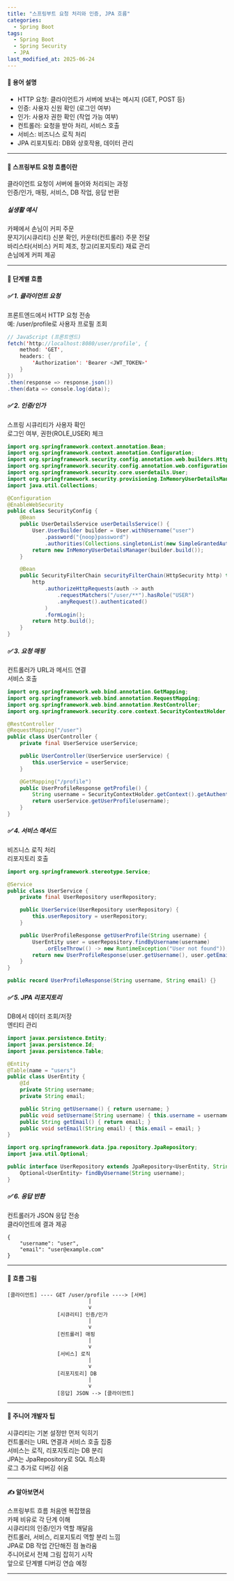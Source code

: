 ```yaml
---
title: "스프링부트 요청 처리와 인증, JPA 흐름"
categories:
  - Spring Boot
tags:
  - Spring Boot
  - Spring Security
  - JPA
last_modified_at: 2025-06-24
---
```


#### 📌 용어 설명
- HTTP 요청: 클라이언트가 서버에 보내는 메시지 (GET, POST 등)  
- 인증: 사용자 신원 확인 (로그인 여부)  
- 인가: 사용자 권한 확인 (작업 가능 여부)  
- 컨트롤러: 요청을 받아 처리, 서비스 호출  
- 서비스: 비즈니스 로직 처리  
- JPA 리포지토리: DB와 상호작용, 데이터 관리  

---
#### 📌 스프링부트 요청 흐름이란
클라이언트 요청이 서버에 들어와 처리되는 과정  
인증/인가, 매핑, 서비스, DB 작업, 응답 반환  

##### 실생활 예시
카페에서 손님이 커피 주문  
문지기(시큐리티) 신분 확인, 카운터(컨트롤러) 주문 전달  
바리스타(서비스) 커피 제조, 창고(리포지토리) 재료 관리  
손님에게 커피 제공  

---
#### 📌 단계별 흐름

##### ✅ 1. 클라이언트 요청
프론트엔드에서 HTTP 요청 전송  
예: /user/profile로 사용자 프로필 조회  

```java  
// JavaScript (프론트엔드)
fetch('http://localhost:8080/user/profile', {
    method: 'GET',
    headers: {
        'Authorization': 'Bearer <JWT_TOKEN>'
    }
})
.then(response => response.json())
.then(data => console.log(data));
```  

##### ✅ 2. 인증/인가
스프링 시큐리티가 사용자 확인  
로그인 여부, 권한(ROLE_USER) 체크  

```java  
import org.springframework.context.annotation.Bean;
import org.springframework.context.annotation.Configuration;
import org.springframework.security.config.annotation.web.builders.HttpSecurity;
import org.springframework.security.config.annotation.web.configuration.EnableWebSecurity;
import org.springframework.security.core.userdetails.User;
import org.springframework.security.provisioning.InMemoryUserDetailsManager;
import java.util.Collections;

@Configuration
@EnableWebSecurity
public class SecurityConfig {
    @Bean
    public UserDetailsService userDetailsService() {
        User.UserBuilder builder = User.withUsername("user")
            .password("{noop}password")
            .authorities(Collections.singletonList(new SimpleGrantedAuthority("ROLE_USER")));
        return new InMemoryUserDetailsManager(builder.build());
    }

    @Bean
    public SecurityFilterChain securityFilterChain(HttpSecurity http) throws Exception {
        http
            .authorizeHttpRequests(auth -> auth
                .requestMatchers("/user/**").hasRole("USER")
                .anyRequest().authenticated()
            )
            .formLogin();
        return http.build();
    }
}
```  

##### ✅ 3. 요청 매핑
컨트롤러가 URL과 메서드 연결  
서비스 호출  

```java  
import org.springframework.web.bind.annotation.GetMapping;
import org.springframework.web.bind.annotation.RequestMapping;
import org.springframework.web.bind.annotation.RestController;
import org.springframework.security.core.context.SecurityContextHolder;

@RestController
@RequestMapping("/user")
public class UserController {
    private final UserService userService;

    public UserController(UserService userService) {
        this.userService = userService;
    }

    @GetMapping("/profile")
    public UserProfileResponse getProfile() {
        String username = SecurityContextHolder.getContext().getAuthentication().getName();
        return userService.getUserProfile(username);
    }
}
```  

##### ✅ 4. 서비스 메서드
비즈니스 로직 처리  
리포지토리 호출  

```java  
import org.springframework.stereotype.Service;

@Service
public class UserService {
    private final UserRepository userRepository;

    public UserService(UserRepository userRepository) {
        this.userRepository = userRepository;
    }

    public UserProfileResponse getUserProfile(String username) {
        UserEntity user = userRepository.findByUsername(username)
            .orElseThrow(() -> new RuntimeException("User not found"));
        return new UserProfileResponse(user.getUsername(), user.getEmail());
    }
}

public record UserProfileResponse(String username, String email) {}
```  

##### ✅ 5. JPA 리포지토리
DB에서 데이터 조회/저장  
엔티티 관리  

```java  
import javax.persistence.Entity;
import javax.persistence.Id;
import javax.persistence.Table;

@Entity
@Table(name = "users")
public class UserEntity {
    @Id
    private String username;
    private String email;

    public String getUsername() { return username; }
    public void setUsername(String username) { this.username = username; }
    public String getEmail() { return email; }
    public void setEmail(String email) { this.email = email; }
}

import org.springframework.data.jpa.repository.JpaRepository;
import java.util.Optional;

public interface UserRepository extends JpaRepository<UserEntity, String> {
    Optional<UserEntity> findByUsername(String username);
}
```  

##### ✅ 6. 응답 반환
컨트롤러가 JSON 응답 전송  
클라이언트에 결과 제공  

```
{
    "username": "user",
    "email": "user@example.com"
}
```

---
#### 📌 흐름 그림
```
[클라이언트] ---- GET /user/profile ----> [서버]
                          |
                          v
                [시큐리티] 인증/인가
                          |
                          v
                [컨트롤러] 매핑
                          |
                          v
                [서비스] 로직
                          |
                          v
                [리포지토리] DB
                          |
                          v
                [응답] JSON --> [클라이언트]
```

---
#### 📌 주니어 개발자 팁
시큐리티는 기본 설정만 먼저 익히기  
컨트롤러는 URL 연결과 서비스 호출 집중  
서비스는 로직, 리포지토리는 DB 분리  
JPA는 JpaRepository로 SQL 최소화  
로그 추가로 디버깅 쉬움  

---
#### ✍ 알아보면서
스프링부트 흐름 처음엔 복잡했음  
카페 비유로 각 단계 이해  
시큐리티의 인증/인가 역할 깨달음  
컨트롤러, 서비스, 리포지토리 역할 분리 느낌  
JPA로 DB 작업 간단해진 점 놀라움  
주니어로서 전체 그림 잡히기 시작  
앞으로 단계별 디버깅 연습 예정  

---